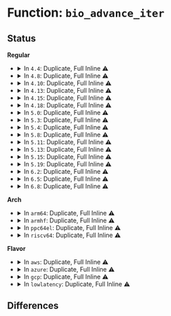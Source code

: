 # Function: <code>bio_advance_iter</code>

## Status
<b>Regular</b>
<ul>
<li>
<details>
<summary>In <code>4.4</code>: Duplicate, Full Inline ⚠️</summary>

**Collision:** Static Duplication

**Inline:** Full

**Transformation:** False

**Instances:**

```
In block/bio.c (ffffffff813b089d)
Location: include/linux/bio.h:223
Inline: True
Inline callers:
  - block/bio.c:bio_advance
  - block/bio.c:zero_fill_bio
  - block/bio.c:bio_copy_data
  - block/bio.c:bio_copy_data
  - block/bio.c:bio_clone_bioset
  - block/bio.c:bio_clone_bioset
```
```
In block/blk-merge.c (ffffffff813bfcc3)
Location: include/linux/bio.h:223
Inline: True
Inline callers:
  - block/blk-merge.c:__blk_recalc_rq_segments
  - block/blk-merge.c:blk_rq_map_sg
  - block/blk-merge.c:blk_queue_split
  - block/blk-merge.c:blk_recount_segments
  - block/blk-merge.c:ll_back_merge_fn
  - block/blk-merge.c:ll_front_merge_fn
  - block/blk-merge.c:attempt_merge
  - block/blk-merge.c:attempt_merge
```
```
In block/bounce.c (ffffffff813d4fcd)
Location: include/linux/bio.h:223
Inline: True
```
```
In block/bio-integrity.c (ffffffff813e76bc)
Location: include/linux/bio.h:223
Inline: True
Inline callers:
  - block/bio-integrity.c:bio_integrity_process
```
```
In drivers/block/brd.c (ffffffff8156d933)
Location: include/linux/bio.h:223
Inline: True
Inline callers:
  - drivers/block/brd.c:brd_make_request
```
```
In drivers/block/loop.c (ffffffff81570830)
Location: include/linux/bio.h:223
Inline: True
Inline callers:
  - drivers/block/loop.c:loop_queue_work
  - drivers/block/loop.c:loop_queue_work
  - drivers/block/loop.c:loop_queue_work
  - drivers/block/loop.c:loop_queue_work
  - drivers/block/loop.c:loop_queue_work
  - drivers/block/loop.c:loop_queue_work
```
```
In drivers/block/xen-blkfront.c (ffffffff81578517)
Location: include/linux/bio.h:223
Inline: True
Inline callers:
  - drivers/block/xen-blkfront.c:blkif_recover
  - drivers/block/xen-blkfront.c:blkif_recover
```
</details>
</li>
<li>
<details>
<summary>In <code>4.8</code>: Duplicate, Full Inline ⚠️</summary>

**Collision:** Static Duplication

**Inline:** Full

**Transformation:** False

**Instances:**

```
In block/bio.c (ffffffff813f4d6d)
Location: include/linux/bio.h:169
Inline: True
Inline callers:
  - block/bio.c:bio_copy_data
  - block/bio.c:bio_copy_data
  - block/bio.c:bio_advance
  - block/bio.c:bio_clone_bioset
  - block/bio.c:bio_clone_bioset
  - block/bio.c:zero_fill_bio
```
```
In block/blk-merge.c (ffffffff814050d8)
Location: include/linux/bio.h:169
Inline: True
Inline callers:
  - block/blk-merge.c:ll_front_merge_fn
  - block/blk-merge.c:ll_back_merge_fn
  - block/blk-merge.c:blk_rq_map_sg
  - block/blk-merge.c:blk_recount_segments
  - block/blk-merge.c:__blk_recalc_rq_segments
  - block/blk-merge.c:blk_queue_split
```
```
In block/bounce.c (ffffffff8141ac8d)
Location: include/linux/bio.h:169
Inline: True
```
```
In block/bio-integrity.c (ffffffff8142d936)
Location: include/linux/bio.h:169
Inline: True
Inline callers:
  - block/bio-integrity.c:bio_integrity_process
```
```
In drivers/block/brd.c (ffffffff815c3177)
Location: include/linux/bio.h:169
Inline: True
Inline callers:
  - drivers/block/brd.c:brd_make_request
```
```
In drivers/block/loop.c (ffffffff815c6482)
Location: include/linux/bio.h:169
Inline: True
Inline callers:
  - drivers/block/loop.c:loop_queue_work
  - drivers/block/loop.c:loop_queue_work
  - drivers/block/loop.c:loop_queue_work
  - drivers/block/loop.c:loop_queue_work
  - drivers/block/loop.c:lo_rw_aio
```
```
In drivers/block/xen-blkfront.c (ffffffff815cdc7b)
Location: include/linux/bio.h:169
Inline: True
Inline callers:
  - drivers/block/xen-blkfront.c:blkback_changed
  - drivers/block/xen-blkfront.c:blkback_changed
```
</details>
</li>
<li>
<details>
<summary>In <code>4.10</code>: Duplicate, Full Inline ⚠️</summary>

**Collision:** Static Duplication

**Inline:** Full

**Transformation:** False

**Instances:**

```
In block/bio.c (ffffffff8140e762)
Location: include/linux/bio.h:164
Inline: True
Inline callers:
  - block/bio.c:bio_copy_data
  - block/bio.c:bio_copy_data
  - block/bio.c:bio_advance
  - block/bio.c:bio_clone_bioset
  - block/bio.c:bio_clone_bioset
  - block/bio.c:zero_fill_bio
```
```
In block/blk-merge.c (ffffffff8141ef43)
Location: include/linux/bio.h:164
Inline: True
Inline callers:
  - block/blk-merge.c:ll_front_merge_fn
  - block/blk-merge.c:ll_back_merge_fn
  - block/blk-merge.c:blk_rq_map_sg
  - block/blk-merge.c:blk_recount_segments
  - block/blk-merge.c:__blk_recalc_rq_segments
  - block/blk-merge.c:blk_queue_split
```
```
In block/bounce.c (ffffffff814361b0)
Location: include/linux/bio.h:164
Inline: True
```
```
In block/bio-integrity.c (ffffffff8144770b)
Location: include/linux/bio.h:164
Inline: True
Inline callers:
  - block/bio-integrity.c:bio_integrity_process
```
```
In drivers/block/loop.c (ffffffff815f4a16)
Location: include/linux/bio.h:164
Inline: True
Inline callers:
  - drivers/block/loop.c:loop_queue_work
  - drivers/block/loop.c:loop_queue_work
  - drivers/block/loop.c:loop_queue_work
  - drivers/block/loop.c:loop_queue_work
  - drivers/block/loop.c:lo_rw_aio
```
```
In drivers/block/xen-blkfront.c (ffffffff815fa7fb)
Location: include/linux/bio.h:164
Inline: True
Inline callers:
  - drivers/block/xen-blkfront.c:blkfront_connect
  - drivers/block/xen-blkfront.c:blkfront_connect
```
</details>
</li>
<li>
<details>
<summary>In <code>4.13</code>: Duplicate, Full Inline ⚠️</summary>

**Collision:** Static Duplication

**Inline:** Full

**Transformation:** False

**Instances:**

```
In block/bio.c (ffffffff8141c26b)
Location: include/linux/bio.h:163
Inline: True
Inline callers:
  - block/bio.c:bio_copy_data
  - block/bio.c:bio_copy_data
  - block/bio.c:bio_advance
  - block/bio.c:bio_clone_bioset
  - block/bio.c:bio_clone_bioset
  - block/bio.c:zero_fill_bio
```
```
In block/blk-merge.c (ffffffff8142d44a)
Location: include/linux/bio.h:163
Inline: True
Inline callers:
  - block/blk-merge.c:attempt_merge
  - block/blk-merge.c:attempt_merge
  - block/blk-merge.c:ll_front_merge_fn
  - block/blk-merge.c:ll_back_merge_fn
  - block/blk-merge.c:blk_rq_map_sg
  - block/blk-merge.c:blk_recount_segments
  - block/blk-merge.c:__blk_recalc_rq_segments
  - block/blk-merge.c:blk_queue_split
```
```
In block/bounce.c (ffffffff81442f09)
Location: include/linux/bio.h:163
Inline: True
Inline callers:
  - block/bounce.c:blk_queue_bounce
```
```
In block/bio-integrity.c (ffffffff81455b00)
Location: include/linux/bio.h:163
Inline: True
Inline callers:
  - block/bio-integrity.c:bio_integrity_process
```
```
In drivers/block/loop.c (ffffffff81608c8a)
Location: include/linux/bio.h:163
Inline: True
Inline callers:
  - drivers/block/loop.c:loop_queue_work
  - drivers/block/loop.c:loop_queue_work
  - drivers/block/loop.c:loop_queue_work
  - drivers/block/loop.c:loop_queue_work
  - drivers/block/loop.c:lo_rw_aio
```
```
In drivers/md/dm.c (ffffffff8174c2c7)
Location: include/linux/bio.h:163
Inline: True
Inline callers:
  - drivers/md/dm.c:dm_remap_zone_report
```
</details>
</li>
<li>
<details>
<summary>In <code>4.15</code>: Duplicate, Full Inline ⚠️</summary>

**Collision:** Static Duplication

**Inline:** Full

**Transformation:** False

**Instances:**

```
In block/bio.c (ffffffff81446e37)
Location: include/linux/bio.h:159
Inline: True
Inline callers:
  - block/bio.c:bio_copy_data
  - block/bio.c:bio_copy_data
  - block/bio.c:bio_advance
  - block/bio.c:bio_clone_bioset
  - block/bio.c:bio_clone_bioset
  - block/bio.c:zero_fill_bio
```
```
In block/blk-merge.c (ffffffff81458693)
Location: include/linux/bio.h:159
Inline: True
Inline callers:
  - block/blk-merge.c:attempt_merge
  - block/blk-merge.c:attempt_merge
  - block/blk-merge.c:ll_front_merge_fn
  - block/blk-merge.c:ll_back_merge_fn
  - block/blk-merge.c:blk_rq_map_sg
  - block/blk-merge.c:blk_recount_segments
  - block/blk-merge.c:__blk_recalc_rq_segments
  - block/blk-merge.c:blk_queue_split
```
```
In block/bounce.c (ffffffff8146f990)
Location: include/linux/bio.h:159
Inline: True
Inline callers:
  - block/bounce.c:blk_queue_bounce
```
```
In block/bio-integrity.c (ffffffff81481763)
Location: include/linux/bio.h:159
Inline: True
Inline callers:
  - block/bio-integrity.c:bio_integrity_process
```
```
In drivers/block/loop.c (ffffffff81671544)
Location: include/linux/bio.h:159
Inline: True
Inline callers:
  - drivers/block/loop.c:loop_queue_work
  - drivers/block/loop.c:loop_queue_work
  - drivers/block/loop.c:loop_queue_work
  - drivers/block/loop.c:loop_queue_work
  - drivers/block/loop.c:lo_rw_aio
  - drivers/block/loop.c:lo_rw_aio
  - drivers/block/loop.c:lo_rw_aio
```
```
In drivers/md/dm.c (ffffffff817be68c)
Location: include/linux/bio.h:159
Inline: True
Inline callers:
  - drivers/md/dm.c:dm_remap_zone_report
```
</details>
</li>
<li>
<details>
<summary>In <code>4.18</code>: Duplicate, Full Inline ⚠️</summary>

**Collision:** Static Duplication

**Inline:** Full

**Transformation:** False

**Instances:**

```
In block/bio.c (ffffffff81479f66)
Location: include/linux/bio.h:168
Inline: True
Inline callers:
  - block/bio.c:bio_copy_data_iter
  - block/bio.c:bio_copy_data_iter
  - block/bio.c:bio_advance
  - block/bio.c:bio_clone_bioset
  - block/bio.c:bio_clone_bioset
  - block/bio.c:zero_fill_bio_iter
```
```
In block/blk-merge.c (ffffffff8148b638)
Location: include/linux/bio.h:168
Inline: True
Inline callers:
  - block/blk-merge.c:ll_front_merge_fn
  - block/blk-merge.c:ll_back_merge_fn
  - block/blk-merge.c:blk_rq_map_sg
  - block/blk-merge.c:blk_recount_segments
  - block/blk-merge.c:__blk_recalc_rq_segments
  - block/blk-merge.c:blk_queue_split
```
```
In block/bounce.c (ffffffff814a3b80)
Location: include/linux/bio.h:168
Inline: True
Inline callers:
  - block/bounce.c:blk_queue_bounce
  - block/bounce.c:bounce_end_io
  - block/bounce.c:copy_to_high_bio_irq
  - block/bounce.c:copy_to_high_bio_irq
```
```
In block/bio-integrity.c (ffffffff814b6227)
Location: include/linux/bio.h:168
Inline: True
Inline callers:
  - block/bio-integrity.c:bio_integrity_process
```
```
In drivers/block/loop.c (ffffffff816acfc3)
Location: include/linux/bio.h:168
Inline: True
Inline callers:
  - drivers/block/loop.c:loop_queue_work
  - drivers/block/loop.c:loop_queue_work
  - drivers/block/loop.c:loop_queue_work
  - drivers/block/loop.c:loop_queue_work
  - drivers/block/loop.c:lo_rw_aio
  - drivers/block/loop.c:lo_rw_aio
  - drivers/block/loop.c:lo_rw_aio
```
```
In drivers/md/dm.c (ffffffff8180699b)
Location: include/linux/bio.h:168
Inline: True
Inline callers:
  - drivers/md/dm.c:dm_remap_zone_report
```
</details>
</li>
<li>
<details>
<summary>In <code>5.0</code>: Duplicate, Full Inline ⚠️</summary>

**Collision:** Static Duplication

**Inline:** Full

**Transformation:** False

**Instances:**

```
In block/bio.c (ffffffff81497d7a)
Location: include/linux/bio.h:138
Inline: True
Inline callers:
  - block/bio.c:bio_copy_data_iter
  - block/bio.c:bio_copy_data_iter
  - block/bio.c:bio_advance
  - block/bio.c:zero_fill_bio_iter
```
```
In block/blk-merge.c (ffffffff814a52b6)
Location: include/linux/bio.h:138
Inline: True
Inline callers:
  - block/blk-merge.c:ll_front_merge_fn
  - block/blk-merge.c:ll_back_merge_fn
  - block/blk-merge.c:blk_rq_map_sg
  - block/blk-merge.c:blk_recount_segments
  - block/blk-merge.c:__blk_recalc_rq_segments
  - block/blk-merge.c:blk_queue_split
```
```
In block/bounce.c (ffffffff814be24e)
Location: include/linux/bio.h:138
Inline: True
Inline callers:
  - block/bounce.c:blk_queue_bounce
  - block/bounce.c:blk_queue_bounce
  - block/bounce.c:blk_queue_bounce
  - block/bounce.c:bounce_end_io
  - block/bounce.c:copy_to_high_bio_irq
  - block/bounce.c:copy_to_high_bio_irq
```
```
In block/bio-integrity.c (ffffffff814c9b27)
Location: include/linux/bio.h:138
Inline: True
Inline callers:
  - block/bio-integrity.c:bio_integrity_process
```
```
In drivers/block/loop.c (ffffffff816cd26a)
Location: include/linux/bio.h:138
Inline: True
Inline callers:
  - drivers/block/loop.c:loop_queue_work
  - drivers/block/loop.c:loop_queue_work
  - drivers/block/loop.c:loop_queue_work
  - drivers/block/loop.c:loop_queue_work
  - drivers/block/loop.c:lo_rw_aio
  - drivers/block/loop.c:lo_rw_aio
  - drivers/block/loop.c:lo_rw_aio
```
</details>
</li>
<li>
<details>
<summary>In <code>5.3</code>: Duplicate, Full Inline ⚠️</summary>

**Collision:** Static Duplication

**Inline:** Full

**Transformation:** False

**Instances:**

```
In block/bio.c (ffffffff814c58ac)
Location: include/linux/bio.h:141
Inline: True
Inline callers:
  - block/bio.c:bio_copy_data_iter
  - block/bio.c:bio_copy_data_iter
  - block/bio.c:bio_advance
  - block/bio.c:zero_fill_bio_iter
```
```
In block/blk-map.c (ffffffff814d165a)
Location: include/linux/bio.h:141
Inline: True
Inline callers:
  - block/blk-map.c:blk_rq_append_bio
```
```
In block/blk-merge.c (ffffffff814d342a)
Location: include/linux/bio.h:141
Inline: True
Inline callers:
  - block/blk-merge.c:ll_front_merge_fn
  - block/blk-merge.c:ll_back_merge_fn
  - block/blk-merge.c:__blk_bios_map_sg
  - block/blk-merge.c:blk_recalc_rq_segments
  - block/blk-merge.c:__blk_queue_split
```
```
In block/bounce.c (ffffffff814ec98e)
Location: include/linux/bio.h:141
Inline: True
Inline callers:
  - block/bounce.c:__blk_queue_bounce
  - block/bounce.c:__blk_queue_bounce
  - block/bounce.c:__blk_queue_bounce
  - block/bounce.c:bounce_end_io
  - block/bounce.c:copy_to_high_bio_irq
  - block/bounce.c:copy_to_high_bio_irq
```
```
In block/bio-integrity.c (ffffffff814f81f6)
Location: include/linux/bio.h:141
Inline: True
Inline callers:
  - block/bio-integrity.c:bio_integrity_process
```
```
In drivers/block/loop.c (ffffffff817093d1)
Location: include/linux/bio.h:141
Inline: True
Inline callers:
  - drivers/block/loop.c:loop_queue_work
  - drivers/block/loop.c:loop_queue_work
  - drivers/block/loop.c:loop_queue_work
  - drivers/block/loop.c:loop_queue_work
  - drivers/block/loop.c:lo_rw_aio
  - drivers/block/loop.c:lo_rw_aio
```
</details>
</li>
<li>
<details>
<summary>In <code>5.4</code>: Duplicate, Full Inline ⚠️</summary>

**Collision:** Static Duplication

**Inline:** Full

**Transformation:** False

**Instances:**

```
In block/bio.c (ffffffff814deaac)
Location: include/linux/bio.h:141
Inline: True
Inline callers:
  - block/bio.c:bio_copy_data_iter
  - block/bio.c:bio_copy_data_iter
  - block/bio.c:bio_advance
  - block/bio.c:bio_truncate
  - block/bio.c:zero_fill_bio_iter
```
```
In block/blk-map.c (ffffffff814eaa0a)
Location: include/linux/bio.h:141
Inline: True
Inline callers:
  - block/blk-map.c:blk_rq_append_bio
```
```
In block/blk-merge.c (ffffffff814ec75a)
Location: include/linux/bio.h:141
Inline: True
Inline callers:
  - block/blk-merge.c:ll_front_merge_fn
  - block/blk-merge.c:ll_back_merge_fn
  - block/blk-merge.c:__blk_bios_map_sg
  - block/blk-merge.c:blk_recalc_rq_segments
  - block/blk-merge.c:__blk_queue_split
```
```
In block/bounce.c (ffffffff81505dde)
Location: include/linux/bio.h:141
Inline: True
Inline callers:
  - block/bounce.c:__blk_queue_bounce
  - block/bounce.c:__blk_queue_bounce
  - block/bounce.c:__blk_queue_bounce
  - block/bounce.c:bounce_end_io
  - block/bounce.c:copy_to_high_bio_irq
  - block/bounce.c:copy_to_high_bio_irq
```
```
In block/bio-integrity.c (ffffffff81515fd6)
Location: include/linux/bio.h:141
Inline: True
Inline callers:
  - block/bio-integrity.c:bio_integrity_process
```
```
In drivers/block/loop.c (ffffffff8172d73a)
Location: include/linux/bio.h:141
Inline: True
Inline callers:
  - drivers/block/loop.c:loop_queue_work
  - drivers/block/loop.c:loop_queue_work
  - drivers/block/loop.c:loop_queue_work
  - drivers/block/loop.c:loop_queue_work
  - drivers/block/loop.c:lo_rw_aio
  - drivers/block/loop.c:lo_rw_aio
```
</details>
</li>
<li>
<details>
<summary>In <code>5.8</code>: Duplicate, Full Inline ⚠️</summary>

**Collision:** Static Duplication

**Inline:** Full

**Transformation:** False

**Instances:**

```
In block/bio.c (ffffffff8153e478)
Location: include/linux/bio.h:141
Inline: True
Inline callers:
  - block/bio.c:bio_copy_data_iter
  - block/bio.c:bio_copy_data_iter
  - block/bio.c:bio_advance
  - block/bio.c:zero_fill_bio_iter
```
```
In block/blk-map.c (ffffffff81549d44)
Location: include/linux/bio.h:141
Inline: True
Inline callers:
  - block/blk-map.c:blk_rq_append_bio
```
```
In block/blk-merge.c (ffffffff8154c6e2)
Location: include/linux/bio.h:141
Inline: True
Inline callers:
  - block/blk-merge.c:ll_front_merge_fn
  - block/blk-merge.c:__blk_bios_map_sg
  - block/blk-merge.c:blk_recalc_rq_segments
  - block/blk-merge.c:blk_bio_segment_split
```
```
In block/bounce.c (ffffffff81566aef)
Location: include/linux/bio.h:141
Inline: True
Inline callers:
  - block/bounce.c:__blk_queue_bounce
  - block/bounce.c:bounce_end_io
  - block/bounce.c:copy_to_high_bio_irq
  - block/bounce.c:copy_to_high_bio_irq
```
```
In block/bio-integrity.c (ffffffff8157696d)
Location: include/linux/bio.h:141
Inline: True
Inline callers:
  - block/bio-integrity.c:bio_integrity_process
```
```
In block/blk-crypto.c (ffffffff8158186a)
Location: include/linux/bio.h:141
Inline: True
Inline callers:
  - block/blk-crypto.c:bio_crypt_check_alignment
```
```
In block/blk-crypto-fallback.c (ffffffff815825f1)
Location: include/linux/bio.h:141
Inline: True
Inline callers:
  - block/blk-crypto-fallback.c:blk_crypto_fallback_decrypt_bio
  - block/blk-crypto-fallback.c:blk_crypto_split_bio_if_needed
  - block/blk-crypto-fallback.c:blk_crypto_clone_bio
  - block/blk-crypto-fallback.c:blk_crypto_clone_bio
```
```
In drivers/block/loop.c (ffffffff817e937f)
Location: include/linux/bio.h:141
Inline: True
Inline callers:
  - drivers/block/loop.c:do_req_filebacked
  - drivers/block/loop.c:lo_read_transfer
  - drivers/block/loop.c:lo_read_simple
  - drivers/block/loop.c:lo_write_transfer
```
</details>
</li>
<li>
<details>
<summary>In <code>5.11</code>: Duplicate, Full Inline ⚠️</summary>

**Collision:** Static Duplication

**Inline:** Full

**Transformation:** False

**Instances:**

```
In block/bio.c (ffffffff8155a635)
Location: include/linux/bio.h:139
Inline: True
Inline callers:
  - block/bio.c:bio_advance
```
```
In block/blk-merge.c (ffffffff81566dda)
Location: include/linux/bio.h:139
Inline: True
Inline callers:
  - block/blk-merge.c:bio_get_last_bvec
```
```
In block/bounce.c (ffffffff815811b5)
Location: include/linux/bio.h:139
Inline: True
Inline callers:
  - block/bounce.c:bounce_end_io
  - block/bounce.c:copy_to_high_bio_irq
```
</details>
</li>
<li>
<details>
<summary>In <code>5.13</code>: Duplicate, Full Inline ⚠️</summary>

**Collision:** Static Duplication

**Inline:** Full

**Transformation:** False

**Instances:**

```
In block/bio.c (ffffffff81562e05)
Location: include/linux/bio.h:142
Inline: True
Inline callers:
  - block/bio.c:bio_advance
```
```
In block/blk-merge.c (ffffffff8156fb41)
Location: include/linux/bio.h:142
Inline: True
Inline callers:
  - block/blk-merge.c:bio_get_last_bvec
```
</details>
</li>
<li>
<details>
<summary>In <code>5.15</code>: Duplicate, Full Inline ⚠️</summary>

**Collision:** Static Duplication

**Inline:** Full

**Transformation:** False

**Instances:**

```
In block/bio.c (ffffffff815c6a75)
Location: include/linux/bio.h:141
Inline: True
Inline callers:
  - block/bio.c:bio_advance
```
```
In block/blk-merge.c (ffffffff815d41e1)
Location: include/linux/bio.h:141
Inline: True
Inline callers:
  - block/blk-merge.c:bio_get_last_bvec
```
</details>
</li>
<li>
<details>
<summary>In <code>5.19</code>: Duplicate, Full Inline ⚠️</summary>

**Collision:** Static Duplication

**Inline:** Full

**Transformation:** False

**Instances:**

```
In block/bio.c (ffffffff81671975)
Location: include/linux/bio.h:96
Inline: True
Inline callers:
  - block/bio.c:__bio_advance
```
```
In block/blk-merge.c (ffffffff8167ffc2)
Location: include/linux/bio.h:96
Inline: True
Inline callers:
  - block/blk-merge.c:bio_get_last_bvec
```
</details>
</li>
<li>
<details>
<summary>In <code>6.2</code>: Duplicate, Full Inline ⚠️</summary>

**Collision:** Static Duplication

**Inline:** Full

**Transformation:** False

**Instances:**

```
In block/bio.c (ffffffff8172d205)
Location: include/linux/bio.h:96
Inline: True
Inline callers:
  - block/bio.c:__bio_advance
```
```
In block/blk-merge.c (ffffffff8173d372)
Location: include/linux/bio.h:96
Inline: True
Inline callers:
  - block/blk-merge.c:bio_get_last_bvec
```
</details>
</li>
<li>
<details>
<summary>In <code>6.5</code>: Duplicate, Full Inline ⚠️</summary>

**Collision:** Static Duplication

**Inline:** Full

**Transformation:** False

**Instances:**

```
In block/bio.c (ffffffff817695a5)
Location: include/linux/bio.h:98
Inline: True
Inline callers:
  - block/bio.c:__bio_advance
```
```
In block/blk-merge.c (ffffffff81779912)
Location: include/linux/bio.h:98
Inline: True
Inline callers:
  - block/blk-merge.c:bio_get_last_bvec
```
</details>
</li>
<li>
<details>
<summary>In <code>6.8</code>: Duplicate, Full Inline ⚠️</summary>

**Collision:** Static Duplication

**Inline:** Full

**Transformation:** False

**Instances:**

```
In block/bio.c (ffffffff817ab625)
Location: include/linux/bio.h:98
Inline: True
Inline callers:
  - block/bio.c:__bio_advance
```
```
In block/blk-merge.c (ffffffff817bbce2)
Location: include/linux/bio.h:98
Inline: True
Inline callers:
  - block/blk-merge.c:bio_get_last_bvec
```
</details>
</li>
</ul>
<b>Arch</b>
<ul>
<li>
<details>
<summary>In <code>arm64</code>: Duplicate, Full Inline ⚠️</summary>

**Collision:** Static Duplication

**Inline:** Full

**Transformation:** False

**Instances:**

```
In block/bio.c (ffff8000105dae2c)
Location: include/linux/bio.h:141
Inline: True
Inline callers:
  - block/bio.c:bio_copy_data_iter
  - block/bio.c:bio_copy_data_iter
  - block/bio.c:bio_advance
  - block/bio.c:bio_truncate
  - block/bio.c:zero_fill_bio_iter
```
```
In block/blk-core.c (ffff8000105e0644)
Location: include/linux/bio.h:141
Inline: True
Inline callers:
  - block/blk-core.c:rq_flush_dcache_pages
```
```
In block/blk-map.c (ffff8000105e9368)
Location: include/linux/bio.h:141
Inline: True
Inline callers:
  - block/blk-map.c:blk_rq_append_bio
```
```
In block/blk-merge.c (ffff8000105eb178)
Location: include/linux/bio.h:141
Inline: True
Inline callers:
  - block/blk-merge.c:ll_front_merge_fn
  - block/blk-merge.c:ll_back_merge_fn
  - block/blk-merge.c:__blk_bios_map_sg
  - block/blk-merge.c:blk_recalc_rq_segments
  - block/blk-merge.c:__blk_queue_split
```
```
In block/bio-integrity.c (ffff80001061d3cc)
Location: include/linux/bio.h:141
Inline: True
Inline callers:
  - block/bio-integrity.c:bio_integrity_process
```
```
In drivers/block/loop.c (ffff800010922db0)
Location: include/linux/bio.h:141
Inline: True
Inline callers:
  - drivers/block/loop.c:loop_queue_work
  - drivers/block/loop.c:loop_queue_work
  - drivers/block/loop.c:loop_queue_work
  - drivers/block/loop.c:loop_queue_work
```
</details>
</li>
<li>
<details>
<summary>In <code>armhf</code>: Duplicate, Full Inline ⚠️</summary>

**Collision:** Static Duplication

**Inline:** Full

**Transformation:** False

**Instances:**

```
In block/bio.c (c0788944)
Location: include/linux/bio.h:141
Inline: True
Inline callers:
  - block/bio.c:bio_copy_data_iter
  - block/bio.c:bio_copy_data_iter
  - block/bio.c:bio_advance
  - block/bio.c:bio_truncate
  - block/bio.c:zero_fill_bio_iter
```
```
In block/blk-core.c (c078e8e8)
Location: include/linux/bio.h:141
Inline: True
Inline callers:
  - block/blk-core.c:rq_flush_dcache_pages
```
```
In block/blk-map.c (c0795828)
Location: include/linux/bio.h:141
Inline: True
Inline callers:
  - block/blk-map.c:blk_rq_append_bio
```
```
In block/blk-merge.c (c07976c4)
Location: include/linux/bio.h:141
Inline: True
Inline callers:
  - block/blk-merge.c:ll_front_merge_fn
  - block/blk-merge.c:ll_back_merge_fn
  - block/blk-merge.c:__blk_bios_map_sg
  - block/blk-merge.c:blk_recalc_rq_segments
  - block/blk-merge.c:__blk_queue_split
```
```
In block/bounce.c (c07b31dc)
Location: include/linux/bio.h:141
Inline: True
Inline callers:
  - block/bounce.c:__blk_queue_bounce
  - block/bounce.c:__blk_queue_bounce
  - block/bounce.c:__blk_queue_bounce
  - block/bounce.c:bounce_end_io
  - block/bounce.c:copy_to_high_bio_irq
  - block/bounce.c:copy_to_high_bio_irq
```
```
In block/bio-integrity.c (c07c4dbc)
Location: include/linux/bio.h:141
Inline: True
Inline callers:
  - block/bio-integrity.c:bio_integrity_process
```
```
In drivers/block/loop.c (c0a08b78)
Location: include/linux/bio.h:141
Inline: True
Inline callers:
  - drivers/block/loop.c:loop_queue_work
  - drivers/block/loop.c:loop_queue_work
  - drivers/block/loop.c:loop_queue_work
  - drivers/block/loop.c:loop_queue_work
  - drivers/block/loop.c:lo_rw_aio
  - drivers/block/loop.c:lo_rw_aio
```
</details>
</li>
<li>
<details>
<summary>In <code>ppc64el</code>: Duplicate, Full Inline ⚠️</summary>

**Collision:** Static Duplication

**Inline:** Full

**Transformation:** False

**Instances:**

```
In block/bio.c (c00000000076be58)
Location: include/linux/bio.h:141
Inline: True
Inline callers:
  - block/bio.c:bio_copy_data_iter
  - block/bio.c:bio_copy_data_iter
  - block/bio.c:bio_advance
  - block/bio.c:bio_truncate
  - block/bio.c:zero_fill_bio_iter
```
```
In block/blk-core.c (c00000000077494c)
Location: include/linux/bio.h:141
Inline: True
Inline callers:
  - block/blk-core.c:rq_flush_dcache_pages
```
```
In block/blk-map.c (c00000000077dea4)
Location: include/linux/bio.h:141
Inline: True
Inline callers:
  - block/blk-map.c:blk_rq_append_bio
```
```
In block/blk-merge.c (c000000000780360)
Location: include/linux/bio.h:141
Inline: True
Inline callers:
  - block/blk-merge.c:ll_front_merge_fn
  - block/blk-merge.c:ll_back_merge_fn
  - block/blk-merge.c:__blk_bios_map_sg
  - block/blk-merge.c:blk_recalc_rq_segments
  - block/blk-merge.c:__blk_queue_split
```
```
In block/bio-integrity.c (c0000000007bbe60)
Location: include/linux/bio.h:141
Inline: True
Inline callers:
  - block/bio-integrity.c:bio_integrity_process
```
```
In drivers/block/loop.c (c0000000009c921c)
Location: include/linux/bio.h:141
Inline: True
Inline callers:
  - drivers/block/loop.c:loop_queue_work
  - drivers/block/loop.c:loop_queue_work
  - drivers/block/loop.c:loop_queue_work
  - drivers/block/loop.c:loop_queue_work
  - drivers/block/loop.c:lo_rw_aio
  - drivers/block/loop.c:lo_rw_aio
```
</details>
</li>
<li>
<details>
<summary>In <code>riscv64</code>: Duplicate, Full Inline ⚠️</summary>

**Collision:** Static Duplication

**Inline:** Full

**Transformation:** False

**Instances:**

```
In block/bio.c (ffffffe00041eb7c)
Location: include/linux/bio.h:141
Inline: True
Inline callers:
  - block/bio.c:bio_copy_data_iter
  - block/bio.c:bio_copy_data_iter
  - block/bio.c:bio_advance
  - block/bio.c:bio_truncate
  - block/bio.c:zero_fill_bio_iter
```
```
In block/blk-map.c (ffffffe000429a1c)
Location: include/linux/bio.h:141
Inline: True
Inline callers:
  - block/blk-map.c:blk_rq_append_bio
```
```
In block/blk-merge.c (ffffffe00042b10c)
Location: include/linux/bio.h:141
Inline: True
Inline callers:
  - block/blk-merge.c:ll_front_merge_fn
  - block/blk-merge.c:ll_back_merge_fn
  - block/blk-merge.c:__blk_bios_map_sg
  - block/blk-merge.c:blk_recalc_rq_segments
  - block/blk-merge.c:__blk_queue_split
```
```
In block/bio-integrity.c (ffffffe00045022e)
Location: include/linux/bio.h:141
Inline: True
Inline callers:
  - block/bio-integrity.c:bio_integrity_process
```
```
In drivers/block/loop.c (ffffffe0005a1f3e)
Location: include/linux/bio.h:141
Inline: True
Inline callers:
  - drivers/block/loop.c:loop_queue_work
  - drivers/block/loop.c:loop_queue_work
  - drivers/block/loop.c:loop_queue_work
  - drivers/block/loop.c:loop_queue_work
  - drivers/block/loop.c:lo_rw_aio
  - drivers/block/loop.c:lo_rw_aio
```
</details>
</li>
</ul>
<b>Flavor</b>
<ul>
<li>
<details>
<summary>In <code>aws</code>: Duplicate, Full Inline ⚠️</summary>

**Collision:** Static Duplication

**Inline:** Full

**Transformation:** False

**Instances:**

```
In block/bio.c (ffffffff814d708c)
Location: include/linux/bio.h:141
Inline: True
Inline callers:
  - block/bio.c:bio_copy_data_iter
  - block/bio.c:bio_copy_data_iter
  - block/bio.c:bio_advance
  - block/bio.c:bio_truncate
  - block/bio.c:zero_fill_bio_iter
```
```
In block/blk-map.c (ffffffff814e2fea)
Location: include/linux/bio.h:141
Inline: True
Inline callers:
  - block/blk-map.c:blk_rq_append_bio
```
```
In block/blk-merge.c (ffffffff814e4d3a)
Location: include/linux/bio.h:141
Inline: True
Inline callers:
  - block/blk-merge.c:ll_front_merge_fn
  - block/blk-merge.c:ll_back_merge_fn
  - block/blk-merge.c:__blk_bios_map_sg
  - block/blk-merge.c:blk_recalc_rq_segments
  - block/blk-merge.c:__blk_queue_split
```
```
In block/bounce.c (ffffffff814fe3be)
Location: include/linux/bio.h:141
Inline: True
Inline callers:
  - block/bounce.c:__blk_queue_bounce
  - block/bounce.c:__blk_queue_bounce
  - block/bounce.c:__blk_queue_bounce
  - block/bounce.c:bounce_end_io
  - block/bounce.c:copy_to_high_bio_irq
  - block/bounce.c:copy_to_high_bio_irq
```
```
In block/bio-integrity.c (ffffffff8150e5b6)
Location: include/linux/bio.h:141
Inline: True
Inline callers:
  - block/bio-integrity.c:bio_integrity_process
```
```
In drivers/block/loop.c (ffffffff816f351a)
Location: include/linux/bio.h:141
Inline: True
Inline callers:
  - drivers/block/loop.c:loop_queue_work
  - drivers/block/loop.c:loop_queue_work
  - drivers/block/loop.c:loop_queue_work
  - drivers/block/loop.c:loop_queue_work
  - drivers/block/loop.c:lo_rw_aio
  - drivers/block/loop.c:lo_rw_aio
```
</details>
</li>
<li>
<details>
<summary>In <code>azure</code>: Duplicate, Full Inline ⚠️</summary>

**Collision:** Static Duplication

**Inline:** Full

**Transformation:** False

**Instances:**

```
In block/bio.c (ffffffff814c7a4c)
Location: include/linux/bio.h:141
Inline: True
Inline callers:
  - block/bio.c:bio_copy_data_iter
  - block/bio.c:bio_copy_data_iter
  - block/bio.c:bio_advance
  - block/bio.c:bio_truncate
  - block/bio.c:zero_fill_bio_iter
```
```
In block/blk-map.c (ffffffff814d396a)
Location: include/linux/bio.h:141
Inline: True
Inline callers:
  - block/blk-map.c:blk_rq_append_bio
```
```
In block/blk-merge.c (ffffffff814d549f)
Location: include/linux/bio.h:141
Inline: True
Inline callers:
  - block/blk-merge.c:ll_front_merge_fn
  - block/blk-merge.c:ll_back_merge_fn
  - block/blk-merge.c:__blk_bios_map_sg
  - block/blk-merge.c:blk_recalc_rq_segments
  - block/blk-merge.c:__blk_queue_split
```
```
In block/bounce.c (ffffffff814ee8ce)
Location: include/linux/bio.h:141
Inline: True
Inline callers:
  - block/bounce.c:__blk_queue_bounce
  - block/bounce.c:__blk_queue_bounce
  - block/bounce.c:__blk_queue_bounce
  - block/bounce.c:bounce_end_io
  - block/bounce.c:copy_to_high_bio_irq
  - block/bounce.c:copy_to_high_bio_irq
```
```
In block/bio-integrity.c (ffffffff814fe9e6)
Location: include/linux/bio.h:141
Inline: True
Inline callers:
  - block/bio-integrity.c:bio_integrity_process
```
```
In drivers/block/loop.c (ffffffff816cd61a)
Location: include/linux/bio.h:141
Inline: True
Inline callers:
  - drivers/block/loop.c:loop_queue_work
  - drivers/block/loop.c:loop_queue_work
  - drivers/block/loop.c:loop_queue_work
  - drivers/block/loop.c:loop_queue_work
  - drivers/block/loop.c:lo_rw_aio
  - drivers/block/loop.c:lo_rw_aio
```
```
In drivers/nvdimm/pmem.c (ffffffff816ebb09)
Location: include/linux/bio.h:141
Inline: True
Inline callers:
  - drivers/nvdimm/pmem.c:pmem_make_request
```
```
In drivers/nvdimm/btt.c (ffffffff816ed505)
Location: include/linux/bio.h:141
Inline: True
Inline callers:
  - drivers/nvdimm/btt.c:btt_make_request
```
```
In drivers/nvdimm/blk.c (ffffffff816ef461)
Location: include/linux/bio.h:141
Inline: True
```
</details>
</li>
<li>
<details>
<summary>In <code>gcp</code>: Duplicate, Full Inline ⚠️</summary>

**Collision:** Static Duplication

**Inline:** Full

**Transformation:** False

**Instances:**

```
In block/bio.c (ffffffff814d311c)
Location: include/linux/bio.h:141
Inline: True
Inline callers:
  - block/bio.c:bio_copy_data_iter
  - block/bio.c:bio_copy_data_iter
  - block/bio.c:bio_advance
  - block/bio.c:bio_truncate
  - block/bio.c:zero_fill_bio_iter
```
```
In block/blk-map.c (ffffffff814df07a)
Location: include/linux/bio.h:141
Inline: True
Inline callers:
  - block/blk-map.c:blk_rq_append_bio
```
```
In block/blk-merge.c (ffffffff814e0dca)
Location: include/linux/bio.h:141
Inline: True
Inline callers:
  - block/blk-merge.c:ll_front_merge_fn
  - block/blk-merge.c:ll_back_merge_fn
  - block/blk-merge.c:__blk_bios_map_sg
  - block/blk-merge.c:blk_recalc_rq_segments
  - block/blk-merge.c:__blk_queue_split
```
```
In block/bounce.c (ffffffff814fa44e)
Location: include/linux/bio.h:141
Inline: True
Inline callers:
  - block/bounce.c:__blk_queue_bounce
  - block/bounce.c:__blk_queue_bounce
  - block/bounce.c:__blk_queue_bounce
  - block/bounce.c:bounce_end_io
  - block/bounce.c:copy_to_high_bio_irq
  - block/bounce.c:copy_to_high_bio_irq
```
```
In block/bio-integrity.c (ffffffff8150a646)
Location: include/linux/bio.h:141
Inline: True
Inline callers:
  - block/bio-integrity.c:bio_integrity_process
```
```
In drivers/block/loop.c (ffffffff81720bfa)
Location: include/linux/bio.h:141
Inline: True
Inline callers:
  - drivers/block/loop.c:loop_queue_work
  - drivers/block/loop.c:loop_queue_work
  - drivers/block/loop.c:loop_queue_work
  - drivers/block/loop.c:loop_queue_work
  - drivers/block/loop.c:lo_rw_aio
  - drivers/block/loop.c:lo_rw_aio
```
</details>
</li>
<li>
<details>
<summary>In <code>lowlatency</code>: Duplicate, Full Inline ⚠️</summary>

**Collision:** Static Duplication

**Inline:** Full

**Transformation:** False

**Instances:**

```
In block/bio.c (ffffffff814ebb4d)
Location: include/linux/bio.h:141
Inline: True
Inline callers:
  - block/bio.c:bio_copy_data_iter
  - block/bio.c:bio_copy_data_iter
  - block/bio.c:bio_advance
  - block/bio.c:bio_truncate
  - block/bio.c:zero_fill_bio_iter
```
```
In block/blk-map.c (ffffffff814f7eea)
Location: include/linux/bio.h:141
Inline: True
Inline callers:
  - block/blk-map.c:blk_rq_append_bio
```
```
In block/blk-merge.c (ffffffff814f9c4a)
Location: include/linux/bio.h:141
Inline: True
Inline callers:
  - block/blk-merge.c:ll_front_merge_fn
  - block/blk-merge.c:ll_back_merge_fn
  - block/blk-merge.c:__blk_bios_map_sg
  - block/blk-merge.c:blk_recalc_rq_segments
  - block/blk-merge.c:__blk_queue_split
```
```
In block/bounce.c (ffffffff815134ae)
Location: include/linux/bio.h:141
Inline: True
Inline callers:
  - block/bounce.c:__blk_queue_bounce
  - block/bounce.c:__blk_queue_bounce
  - block/bounce.c:__blk_queue_bounce
  - block/bounce.c:bounce_end_io
  - block/bounce.c:copy_to_high_bio_irq
  - block/bounce.c:copy_to_high_bio_irq
```
```
In block/bio-integrity.c (ffffffff81523cca)
Location: include/linux/bio.h:141
Inline: True
Inline callers:
  - block/bio-integrity.c:bio_integrity_process
```
```
In drivers/block/loop.c (ffffffff8173bfb2)
Location: include/linux/bio.h:141
Inline: True
Inline callers:
  - drivers/block/loop.c:loop_queue_work
  - drivers/block/loop.c:loop_queue_work
  - drivers/block/loop.c:loop_queue_work
  - drivers/block/loop.c:loop_queue_work
  - drivers/block/loop.c:lo_rw_aio
  - drivers/block/loop.c:lo_rw_aio
```
</details>
</li>
</ul>

## Differences
